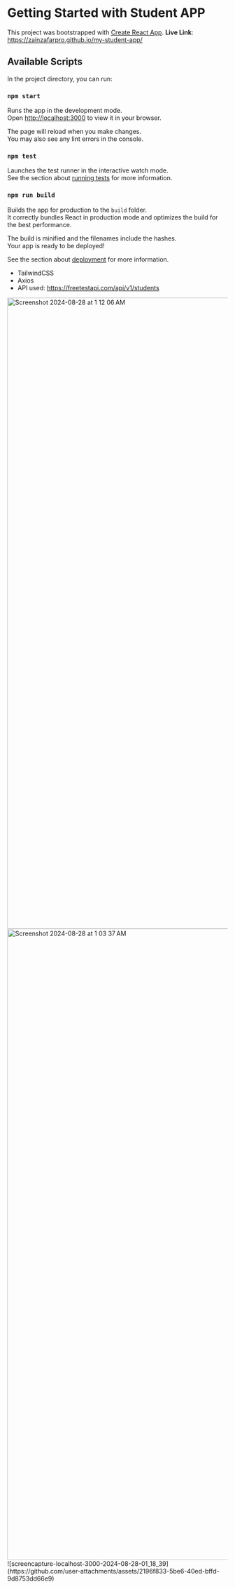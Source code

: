 # Getting Started with Student APP

This project was bootstrapped with [Create React App](https://github.com/facebook/create-react-app).
**Live Link**: https://zainzafarpro.github.io/my-student-app/

## Available Scripts

In the project directory, you can run:

### `npm start`

Runs the app in the development mode.\
Open [http://localhost:3000](http://localhost:3000) to view it in your browser.

The page will reload when you make changes.\
You may also see any lint errors in the console.

### `npm test`

Launches the test runner in the interactive watch mode.\
See the section about [running tests](https://facebook.github.io/create-react-app/docs/running-tests) for more information.

### `npm run build`

Builds the app for production to the `build` folder.\
It correctly bundles React in production mode and optimizes the build for the best performance.

The build is minified and the filenames include the hashes.\
Your app is ready to be deployed!

See the section about [deployment](https://facebook.github.io/create-react-app/docs/deployment) for more information.

- TailwindCSS
- Axios
- API used: https://freetestapi.com/api/v1/students

<img width="1440" alt="Screenshot 2024-08-28 at 1 12 06 AM" src="https://github.com/user-attachments/assets/bfd230a6-c0b8-476d-934d-4b836e3a680f">
<img width="1440" alt="Screenshot 2024-08-28 at 1 03 37 AM" src="https://github.com/user-attachments/assets/97bc081b-6d49-4d80-81ae-c5662119c00b">
![screencapture-localhost-3000-2024-08-28-01_18_39](https://github.com/user-attachments/assets/2196f833-5be6-40ed-bffd-9d8753dd66e9)
